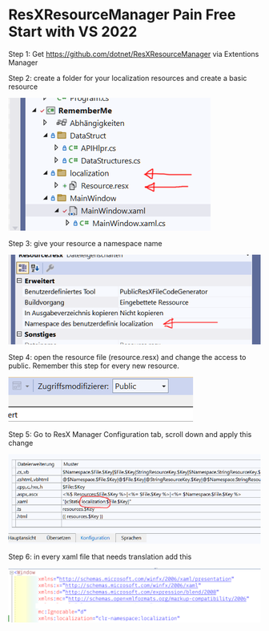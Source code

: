# ResXResourceManager Pain Free Start with VS 2022

Step 1: Get https://github.com/dotnet/ResXResourceManager via Extentions Manager

Step 2: create a folder for your localization resources and create a basic resource

![alt text](img/resx1.png)

Step 3: give your resource a namespace name

![alt text](img/resx2.png)

Step 4: open the resource file (resource.resx) and change the access to public. Remember this step for every new resource.

![alt text](img/resx3.png)

Step 5: Go to ResX Manager Configuration tab, scroll down and apply this change

![alt text](img/resx4.png)

Step 6: in every xaml file that needs translation add this

![alt text](img/resx5.png)
